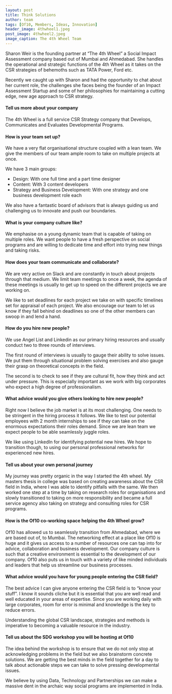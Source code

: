 ```yaml
---
layout: post
title: Think Solutions
author: team
tags: [Of10, Members, Ideas, Innovation]
header_image: 4thwheel1.jpeg
post_image: 4thwheel2.jpeg
image_caption: The 4th Wheel Team
---
```


Sharon Weir is the founding partner at “The 4th Wheel” a Social Impact Assessment company based out of Mumbai and Ahmedabad. She handles the operational and strategic functions of the 4th Wheel as it takes on the CSR strategies of behemoths such as TATA Power, Ford etc.

Recently we caught up with Sharon and had the opportunity to chat about her current role, the challenges she faces being the founder of an Impact Assessment Startup and some of her philosophies for maintaining a cutting edge, new age approach to CSR strategy.

#### Tell us more about your company

The 4th Wheel is a full service CSR Strategy company that Develops, Communicates and Evaluates Developmental Programs.

#### How is your team set up?

We have a very flat organisational structure coupled with a lean team. We give the members of our team ample room to take on multiple projects at once.

We have 3 main groups:

-  Design: With one full time and a part time designer <br/>
-  Content: With 3 content developers
-  Strategy and Business Development: With one strategy and one business development role each

We also have a fantastic board of advisors that is always guiding us and challenging us to innovate and push our boundaries.

#### What is your company culture like?
We emphasise on a young dynamic team that is capable of taking on multiple roles. We want people to have a fresh perspective on social programs and are willing to dedicate time and effort into trying new things and taking risks.

#### How does your team communicate and collaborate?
We are very active on Slack and are constantly in touch about projects through that medium. We limit team meetings to once a week, the agenda of these meetings is usually to get up to speed on the different projects we are working on.

We like to set deadlines for each project we take on with specific timelines set for appraisal of each project. We also encourage our team to let us know if they fall behind on deadlines so one of the other members can swoop in and lend a hand.

#### How do you hire new people?
We use Angel List and Linkedin as our primary hiring resources and usually conduct two to three rounds of interviews.

The first round of interviews is usually to gauge their ability to solve issues. We put them through situational problem solving exercises and also gauge their grasp on theoretical concepts in the field.

The second is to check to see if they are cultural fit, how they think and act under pressure. This is especially important as we work with big corporates who expect a high degree of professionalism.

#### What advice would you give others looking to hire new people?
Right now I believe the job market is at its most challenging. One needs to be stringent in the hiring process it follows. We like to test our potential employees with 2 month internships to see if they can take on the enormous expectations their roles demand. Since we are lean team we expect people to be able seamlessly juggle roles.

We like using LinkedIn for identifying potential new hires. We hope to transition though, to using our personal professional networks for experienced new hires.

#### Tell us about your own personal journey
My journey was pretty organic in the way I started the 4th wheel. My masters thesis in college was based on creating awareness about the CSR field in India, where I was able to identify pitfalls with the same.
We then worked one step at a time by taking on research roles for organisations and slowly transitioned to taking on more responsibility and became a full service agency also taking on strategy and consulting roles for CSR programs.

#### How is the Of10 co-working space helping the 4th Wheel grow?
Of10 has allowed us to seamlessly transition from Ahmedabad, where we are based out of, to Mumbai. The networking effect at a place like Of10 is huge and it gives us access to a number of resources one can tap into for advice, collaboration and business development.
Our company culture is such that a creative environment is essential to the development of our company.
Of10 also puts us in touch with a variety of like minded individuals and leaders that help us streamline our business processes.

#### What advice would you have for young people entering the CSR field?
The best advice I can give anyone entering the CSR field is to “know your stuff”. I know it sounds cliche but it is essential that you are well read and well educated in your areas of expertise. Since you are working daily with large corporates, room for error is minimal and knowledge is the key to reduce errors.

Understanding the global CSR landscape, strategies and methods is imperative to becoming a valuable resource in the industry.

#### Tell us about the SDG workshop you will be hosting at Of10
The idea behind the workshop is to ensure that we do not only stop at acknowledging problems in the field but we also brainstorm concrete solutions. We are getting the best minds in the field together for a day to talk about actionable steps we can take to solve pressing developmental issues.

We believe by using Data, Technology and Partnerships we can make a massive dent in the archaic way social programs are implemented in India.
